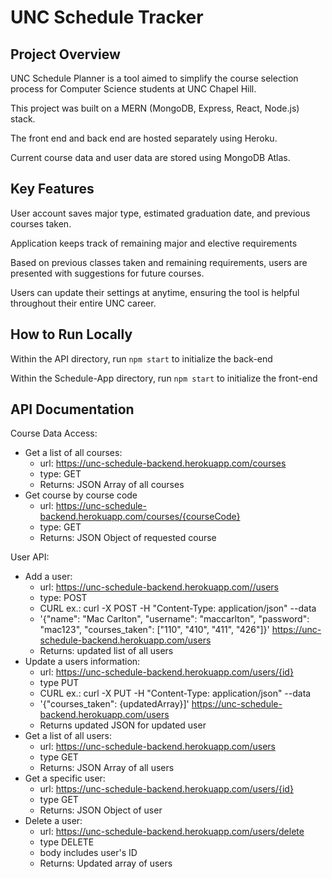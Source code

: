 # UNC Schedule Tracker

## Project Overview

UNC Schedule Planner is a tool aimed to simplify the course selection process for Computer Science students at UNC Chapel Hill.

This project was built on a MERN (MongoDB, Express, React, Node.js) stack.

The front end and back end are hosted separately using Heroku.

Current course data and user data are stored using MongoDB Atlas.

## Key Features

User account saves major type, estimated graduation date, and previous courses taken.

Application keeps track of remaining major and elective requirements

Based on previous classes taken and remaining requirements, users are presented with suggestions for future courses.

Users can update their settings at anytime, ensuring the tool is helpful throughout their entire UNC career.

## How to Run Locally

Within the API directory, run `npm start` to initialize the back-end

Within the Schedule-App directory, run `npm start` to initialize the front-end

## API Documentation

Course Data Access:

- Get a list of all courses:
  - url: https://unc-schedule-backend.herokuapp.com/courses
  - type: GET
  - Returns: JSON Array of all courses
- Get course by course code
  - url: https://unc-schedule-backend.herokuapp.com/courses/{courseCode}
  - type: GET
  - Returns: JSON Object of requested course

User API:

- Add a user:
  - url: https://unc-schedule-backend.herokuapp.com//users
  - type: POST
  - CURL ex.: curl -X POST -H "Content-Type: application/json" --data
  - '{"name": "Mac Carlton", "username": "maccarlton", "password": "mac123", "courses_taken": ["110", "410", "411", "426"]}' https://unc-schedule-backend.herokuapp.com/users
  - Returns: updated list of all users
- Update a users information:
  - url: https://unc-schedule-backend.herokuapp.com/users/{id}
  - type PUT
  - CURL ex.: curl -X PUT -H "Content-Type: application/json" --data
  - '{"courses_taken": {updatedArray}]' https://unc-schedule-backend.herokuapp.com/users
  - Returns updated JSON for updated user
- Get a list of all users:
  - url: https://unc-schedule-backend.herokuapp.com/users
  - type GET
  - Returns: JSON Array of all users
- Get a specific user:
  - url: https://unc-schedule-backend.herokuapp.com/users/{id}
  - type GET
  - Returns: JSON Object of user
- Delete a user:
  - url: https://unc-schedule-backend.herokuapp.com/users/delete
  - type DELETE
  - body includes user's ID
  - Returns: Updated array of users
